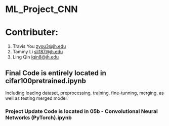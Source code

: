 # ML_Project_CNN
# Contributer: 
1. Travis You <zyou3@jh.edu>
2. Tammy Li <sli187@jh.edu>
3. Ling Qin <lqin8@jh.edu>

## Final Code is entirely located in cifar100pretrained.ipynb
  Including loading dataset, preprocessing, training, fine-tunning, merging, as well as testing merged model.

### Project Update Code is located in 05b - Convolutional Neural Networks (PyTorch).ipynb
